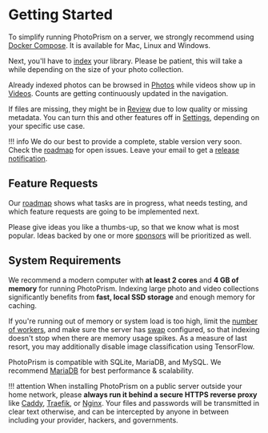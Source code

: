 # Getting Started

To simplify running PhotoPrism on a server, we strongly recommend using [Docker Compose](docker-compose.md).
It is available for Mac, Linux and Windows.

Next, you'll have to [index](../user-guide/library/import-vs-index.md) 
your library. Please be patient, this will take a while depending on the size of your photo collection.

Already indexed photos can be browsed in [Photos](../user-guide/organize/browse.md) 
while videos show up in [Videos](../user-guide/organize/video.md).
Counts are getting continuously updated in the navigation.

If files are missing, they might be in [Review](../user-guide/organize/review.md) due to low quality or missing metadata.
You can turn this and other features off in [Settings](../user-guide/settings/ui.md), depending on
your specific use case.

!!! info
    We do our best to provide a complete, stable version very soon. Check the 
    [roadmap](https://github.com/photoprism/photoprism/projects/5) for open issues.
    Leave your email to get a [release notification](https://goo.gl/forms/KBPVGl9PCsOKrAv33).

## Feature Requests ##

Our [roadmap](https://github.com/photoprism/photoprism/projects/5) shows what tasks are in progress, 
what needs testing, and which feature requests are going to be implemented next.

Please give ideas you like a thumbs-up, so that we know what is most popular.
Ideas backed by one or more [sponsors](https://docs.photoprism.org/funding/) will be prioritized as well.

## System Requirements ##

We recommend a modern computer with **at least 2 cores** and **4 GB of memory** for running PhotoPrism. Indexing large photo and 
video collections significantly benefits from **fast, local SSD storage** and enough memory for caching. 

If you're running out of memory or system load is too high, limit the 
[number of workers](https://docs.photoprism.org/getting-started/config-options/),
and make sure the server has [swap](https://opensource.com/article/18/9/swap-space-linux-systems) 
configured, so that indexing doesn't stop when there are memory usage spikes.
As a measure of last resort, you may additionally disable image classification using TensorFlow.

PhotoPrism is compatible with SQLite, MariaDB, and MySQL. We recommend [MariaDB](https://mariadb.org/) 
for best performance & scalability.

!!! attention
    When installing PhotoPrism on a public server outside your home network, please **always run it
    behind a secure HTTPS reverse proxy** like [Caddy](https://caddyserver.com/), 
    [Traefik](https://containo.us/traefik/), or [Nginx](https://docs.nginx.com/nginx/admin-guide/web-server/reverse-proxy/).
    Your files and passwords will be transmitted in clear text otherwise, and can be intercepted 
    by anyone in between including your provider, hackers, and governments.
